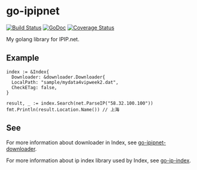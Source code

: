 # go-ipipnet

[![Build Status](https://travis-ci.org/yangchenxing/go-ipipnet.svg?branch=master)](https://travis-ci.org/yangchenxing/go-ipipnet)
[![GoDoc](http://godoc.org/github.com/yangchenxing/go-ipipnet?status.svg)](http://godoc.org/github.com/yangchenxing/go-ipipnet)
[![Coverage Status](https://coveralls.io/repos/github/yangchenxing/go-ipipnet/badge.svg?branch=master)](https://coveralls.io/github/yangchenxing/go-ipipnet?branch=master)

My golang library for IPIP.net.

## Example

    index := &Index{
      Downloader: &downloader.Downloader{
      LocalPath: "sample/mydata4vipweek2.dat",
      CheckETag: false,
    }
    
    result, _ := index.Search(net.ParseIP("58.32.100.100"))
    fmt.Println(result.Location.Name()) // 上海
    
## See

For more information about downloader in Index, see [go-ipipnet-downloader](http://github.com/yangchenxing/go-ipipnet-downloader).

For more information about ip index library used by Index, see [go-ip-index](http://github.com/yangchenxing/go-ip-index).
